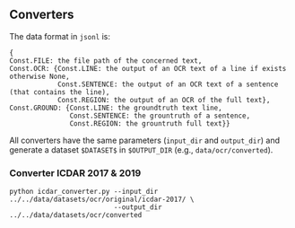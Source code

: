 ## 

## Converters

The data format in `jsonl` is:
```
{
Const.FILE: the file path of the concerned text,
Const.OCR: {Const.LINE: the output of an OCR text of a line if exists otherwise None,
            Const.SENTENCE: the output of an OCR text of a sentence (that contains the line),
            Const.REGION: the output of an OCR of the full text},
Const.GROUND: {Const.LINE: the groundtruth text line,
               Const.SENTENCE: the grountruth of a sentence,
               Const.REGION: the grountruth full text}}

```

All converters have the same parameters (`input_dir` and `output_dir`) and generate a dataset `$DATASET$` in `$OUTPUT_DIR` (e.g., `data/ocr/converted`).

### Converter ICDAR 2017 & 2019
```
python icdar_converter.py --input_dir ../../data/datasets/ocr/original/icdar-2017/ \
                          --output_dir ../../data/datasets/ocr/converted
```
